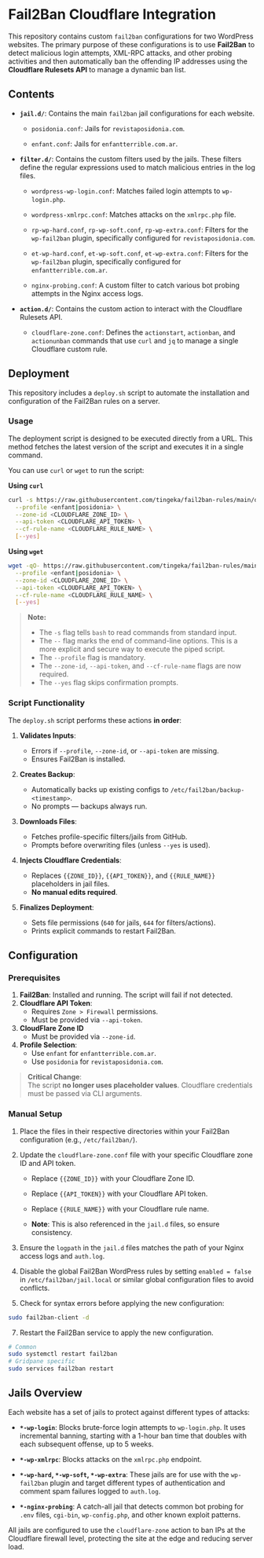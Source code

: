 # Fail2Ban Cloudflare Integration

This repository contains custom `fail2ban` configurations for two WordPress websites. The primary purpose of these configurations is to use **Fail2Ban** to detect malicious login attempts, XML-RPC attacks, and other probing activities and then automatically ban the offending IP addresses using the **Cloudflare Rulesets API** to manage a dynamic ban list.

## Contents

* **`jail.d/`**: Contains the main `fail2ban` jail configurations for each website.
 
    * `posidonia.conf`: Jails for `revistaposidonia.com`.

    * `enfant.conf`: Jails for `enfantterrible.com.ar`.

* **`filter.d/`**: Contains the custom filters used by the jails. These filters define the regular expressions used to match malicious entries in the log files.

    * `wordpress-wp-login.conf`: Matches failed login attempts to `wp-login.php`.

    * `wordpress-xmlrpc.conf`: Matches attacks on the `xmlrpc.php` file.

    * `rp-wp-hard.conf`, `rp-wp-soft.conf`, `rp-wp-extra.conf`: Filters for the `wp-fail2ban` plugin, specifically configured for `revistaposidonia.com`.

    * `et-wp-hard.conf`, `et-wp-soft.conf`, `et-wp-extra.conf`: Filters for the `wp-fail2ban` plugin, specifically configured for `enfantterrible.com.ar`.

    * `nginx-probing.conf`: A custom filter to catch various bot probing attempts in the Nginx access logs.

* **`action.d/`**: Contains the custom action to interact with the Cloudflare Rulesets API.

    * `cloudflare-zone.conf`: Defines the `actionstart`, `actionban`, and `actionunban` commands that use `curl` and `jq` to manage a single Cloudflare custom rule.

## Deployment

This repository includes a `deploy.sh` script to automate the installation and configuration of the Fail2Ban rules on a server.

### Usage

The deployment script is designed to be executed directly from a URL. This method fetches the latest version of the script and executes it in a single command.

You can use `curl` or `wget` to run the script:

**Using `curl`**

```bash
curl -s https://raw.githubusercontent.com/tingeka/fail2ban-rules/main/deploy.sh | sudo bash -s -- \
  --profile <enfant|posidonia> \
  --zone-id <CLOUDFLARE_ZONE_ID> \
  --api-token <CLOUDFLARE_API_TOKEN> \
  --cf-rule-name <CLOUDFLARE_RULE_NAME> \
  [--yes]
```

**Using `wget`**

```bash
wget -qO- https://raw.githubusercontent.com/tingeka/fail2ban-rules/main/deploy.sh | sudo bash -s -- \
  --profile <enfant|posidonia> \
  --zone-id <CLOUDFLARE_ZONE_ID> \
  --api-token <CLOUDFLARE_API_TOKEN> \
  --cf-rule-name <CLOUDFLARE_RULE_NAME> \
  [--yes]
```

> **Note:**
> - The `-s` flag tells `bash` to read commands from standard input.
> - The `--` flag marks the end of command-line options. This is a more explicit and secure way to execute the piped script.
> - The `--profile` flag is mandatory.
> - The `--zone-id`, `--api-token`, and `--cf-rule-name` flags are now required.
> - The `--yes` flag skips confirmation prompts.

### Script Functionality

The `deploy.sh` script performs these actions **in order**:

1. **Validates Inputs**:  
   - Errors if `--profile`, `--zone-id`, or `--api-token` are missing.  
   - Ensures Fail2Ban is installed.

2. **Creates Backup**:  
   - Automatically backs up existing configs to `/etc/fail2ban/backup-<timestamp>`.  
   - No prompts — backups always run.

3. **Downloads Files**:  
   - Fetches profile-specific filters/jails from GitHub.  
   - Prompts before overwriting files (unless `--yes` is used).

4. **Injects Cloudflare Credentials**:  
   - Replaces `{{ZONE_ID}}`, `{{API_TOKEN}}`, and `{{RULE_NAME}}` placeholders in jail files.  
   - **No manual edits required**.

5. **Finalizes Deployment**:  
   - Sets file permissions (`640` for jails, `644` for filters/actions).  
   - Prints explicit commands to restart Fail2Ban.

## Configuration

### Prerequisites

1. **Fail2Ban**: Installed and running. The script will fail if not detected.  
2. **Cloudflare API Token**:  
   - Requires `Zone > Firewall` permissions.  
   - Must be provided via `--api-token`.
3. **CloudFlare Zone ID**
    - Must be provided via `--zone-id`.
4. **Profile Selection**:  
   - Use `enfant` for `enfantterrible.com.ar`.  
   - Use `posidonia` for `revistaposidonia.com`.  

> **Critical Change**:  
> The script **no longer uses placeholder values**. Cloudflare credentials must be passed via CLI arguments.

### Manual Setup

1.  Place the files in their respective directories within your Fail2Ban configuration (e.g., `/etc/fail2ban/`).

2.  Update the `cloudflare-zone.conf` file with your specific Cloudflare zone ID and API token.

    * Replace `{{ZONE_ID}}` with your Cloudflare Zone ID.

    * Replace `{{API_TOKEN}}` with your Cloudflare API token.

    * Replace `{{RULE_NAME}}` with your Cloudflare rule name. 

    * **Note**: This is also referenced in the `jail.d` files, so ensure consistency.

3.  Ensure the `logpath` in the `jail.d` files matches the path of your Nginx access logs and `auth.log`.

4.  Disable the global Fail2Ban WordPress rules by setting `enabled = false` in `/etc/fail2ban/jail.local` or similar global configuration files to avoid conflicts.

5. Check for syntax errors before applying the new configuration:

```bash
sudo fail2ban-client -d
```  

7.  Restart the Fail2Ban service to apply the new configuration.

```bash
# Common
sudo systemctl restart fail2ban
# Gridpane specific
sudo services fail2ban restart
```

## Jails Overview

Each website has a set of jails to protect against different types of attacks:

* **`*-wp-login`**: Blocks brute-force login attempts to `wp-login.php`. It uses incremental banning, starting with a 1-hour ban time that doubles with each subsequent offense, up to 5 weeks.

* **`*-wp-xmlrpc`**: Blocks attacks on the `xmlrpc.php` endpoint.

* **`*-wp-hard`, `*-wp-soft`, `*-wp-extra`**: These jails are for use with the `wp-fail2ban` plugin and target different types of authentication and comment spam failures logged to `auth.log`.

* **`*-nginx-probing`**: A catch-all jail that detects common bot probing for `.env` files, `cgi-bin`, `wp-config.php`, and other known exploit patterns.

All jails are configured to use the `cloudflare-zone` action to ban IPs at the Cloudflare firewall level, protecting the site at the edge and reducing server load.
